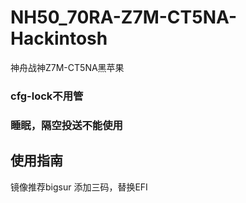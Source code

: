 # NH50_70RA-Z7M-CT5NA-Hackintosh
神舟战神Z7M-CT5NA黑苹果

### cfg-lock不用管
### 睡眠，隔空投送不能使用

## 使用指南
镜像推荐bigsur
添加三码，替换EFI

